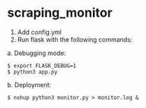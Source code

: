 # scraping_monitor

1. Add config.yml
2. Run flask with the following commands:

  a. Debugging mode:
  ```
  $ export FLASK_DEBUG=1
  $ python3 app.py
  ```
  
  b. Deployment: 
  ```
  $ nohup python3 monitor.py > monitor.log &
  ```
